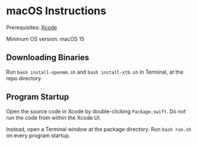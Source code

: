 # macOS Instructions

Prerequisites: [Xcode](https://developer.apple.com/xcode)

Minimum OS version: macOS 15

## Downloading Binaries

Run `bash install-openmm.sh` and `bash install-xtb.sh` in Terminal, at the repo directory.

## Program Startup

Open the source code in Xcode by double-clicking `Package.swift`. Do not run the code from within the Xcode UI.

Instead, open a Terminal window at the package directory. Run `bash run.sh` on every program startup.
